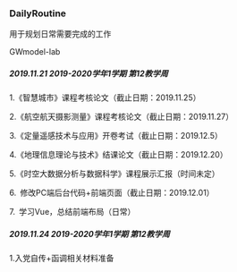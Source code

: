 ### DailyRoutine

用于规划日常需要完成的工作

GWmodel-lab

##### 2019.11.21     **2019-2020学年1学期**   **第12教学周**

1.《智慧城市》课程考核论文（截止日期：2019.11.25）

2.《航空航天摄影测量》课程考核论文（截止日期：2019.11.27）

3.《定量遥感技术与应用》开卷考试（截止日期：2019.12.5）

4.《地理信息理论与技术》结课论文（截止日期：2019.12.20）

5.《时空大数据分析与数据科学》课程展示汇报（时间未定）

6.&ensp;修改PC端后台代码+前端页面（截止日期：2019.12.01）

7.&ensp;学习Vue，总结前端布局（日常）

##### 2019.11.24     **2019-2020学年1学期**   **第12教学周**

1.入党自传+函调相关材料准备